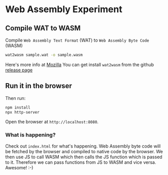 # Web Assembly Experiment

## Compile WAT to WASM

Compile `Web Assembly Text Format` (WAT) to `Web Assembly Byte Code` (WASM)

```sh
wat2wasm sample.wat -o sample.wasm
```

Here's more info at [Mozilla](https://developer.mozilla.org/en-US/docs/WebAssembly/Text_format_to_wasm)
You can get install `wat2wasm` from the github [release page](https://github.com/WebAssembly/wabt/releases/)

## Run it in the browser


Then run:
```sh
npm install
npx http-server
```

Open the browser at `http://localhost:8080`.

### What is happening?

Check out `index.html` for what's happening.
Web Assembly byte code will be fetched by the browser and compiled
to native code by the browser. We then use JS to call WASM which then
calls the JS function which is passed to it. Therefore we can pass functions from
JS to WASM and vice versa. Awesome! :-)
